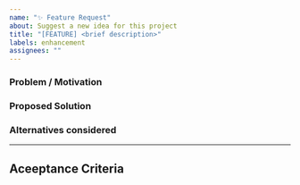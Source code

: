 ```yaml
---
name: "✨ Feature Request"
about: Suggest a new idea for this project
title: "[FEATURE] <brief description>"
labels: enhancement
assignees: ""
---
```


### Problem / Motivation

<!-- What problem does this feature solve? Why is it needed? -->

### Proposed Solution

<!-- Describe the feature you’d like to see -->

### Alternatives considered

<!-- If applicable, describe any alternative solutions or features you have considered -->

---

## Aceeptance Criteria

<!-- Any specific requirements to be fullfilled to fix the issue , leave empty if not needed >
